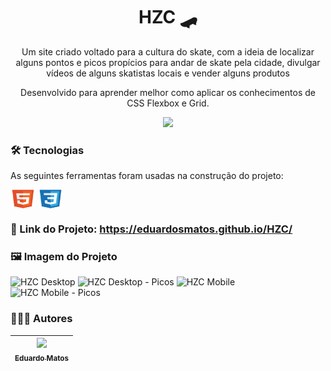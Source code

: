 <h1 align="center"> HZC 🛹</h1>

<p align="center"> Um site criado voltado para a cultura do skate, com a ideia de localizar alguns pontos e picos propícios para andar de skate pela cidade,
divulgar vídeos de alguns skatistas locais e vender alguns produtos</p>
<p align="center"> Desenvolvido para aprender melhor como aplicar os conhecimentos de CSS Flexbox e Grid.</p>

<p align="center">
  <img src="http://img.shields.io/static/v1?label=STATUS&message=CONCLUIDO&color=GREEN&style=for-the-badge"/>
</p>

### 🛠 Tecnologias

As seguintes ferramentas foram usadas na construção do projeto:

<div style="display: inline_block">
  <img align="center" alt="Du-HTML" height="30" width="40" src="https://raw.githubusercontent.com/devicons/devicon/master/icons/html5/html5-original.svg">
  <img align="center" alt="Du-CSS" height="30" width="40" src="https://raw.githubusercontent.com/devicons/devicon/master/icons/css3/css3-original.svg">
</div>

### 🔗 Link do Projeto: https://eduardosmatos.github.io/HZC/

### 🖼️ Imagem do Projeto
![HZC Desktop](https://user-images.githubusercontent.com/27296909/194467476-2b38b9ff-e221-4ce3-9156-74f51bf98548.png)
![HZC Desktop - Picos](https://user-images.githubusercontent.com/27296909/194467489-dd0d2c43-e166-471c-9ae9-ccf9f3ef2663.png)
![HZC Mobile](https://user-images.githubusercontent.com/27296909/194467495-ceb52a98-feef-4cd6-ad33-4ec4ac4e5c71.png)
![HZC Mobile - Picos](https://user-images.githubusercontent.com/27296909/194467497-4bab1168-0940-4b3c-8ae1-86368df63f81.png)

### 🧑🏻‍💻 Autores

| [<img src="https://user-images.githubusercontent.com/27296909/194435978-25df968b-3402-463c-8517-735d959a37c4.jpg" width=115px ><br><sub>Eduardo Matos</sub>](https://github.com/eduardosmatos) |  
| :---: |
